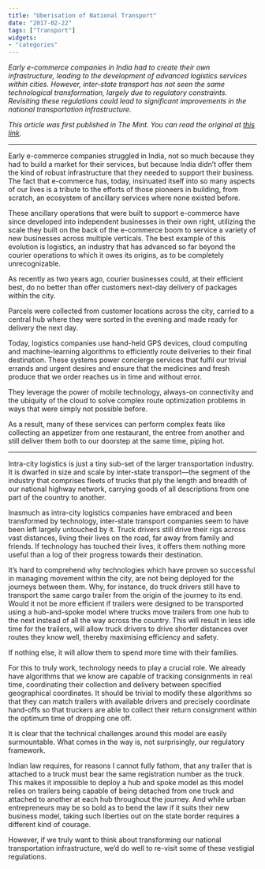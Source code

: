 ```yaml
---
title: "Uberisation of National Transport"
date: "2017-02-22"
tags: ["Transport"]
widgets: 
- "categories"
---
```


*Early e-commerce companies in India had to create their own infrastructure, leading to the development of advanced logistics services within cities. However, inter-state transport has not seen the same technological transformation, largely due to regulatory constraints. Revisiting these regulations could lead to significant improvements in the national transportation infrastructure.*
<!--more-->
*This article was first published in The Mint. You can read the original at [this link](https://www.livemint.com/Opinion/14BymtHr2yH1KOcUoUmTgM/The-Uberization-of-national-transport.html).*

---

Early e-commerce companies struggled in India, not so much because they had to build a market for their services, but because India didn’t offer them the kind of robust infrastructure that they needed to support their business. The fact that e-commerce has, today, insinuated itself into so many aspects of our lives is a tribute to the efforts of those pioneers in building, from scratch, an ecosystem of ancillary services where none existed before.

These ancillary operations that were built to support e-commerce have since developed into independent businesses in their own right, utilizing the scale they built on the back of the e-commerce boom to service a variety of new businesses across multiple verticals. The best example of this evolution is logistics, an industry that has advanced so far beyond the courier operations to which it owes its origins, as to be completely unrecognizable.

As recently as two years ago, courier businesses could, at their efficient best, do no better than offer customers next-day delivery of packages within the city.

Parcels were collected from customer locations across the city, carried to a central hub where they were sorted in the evening and made ready for delivery the next day.

Today, logistics companies use hand-held GPS devices, cloud computing and machine-learning algorithms to efficiently route deliveries to their final destination. These systems power concierge services that fulfil our trivial errands and urgent desires and ensure that the medicines and fresh produce that we order reaches us in time and without error.

They leverage the power of mobile technology, always-on connectivity and the ubiquity of the cloud to solve complex route optimization problems in ways that were simply not possible before.

As a result, many of these services can perform complex feats like collecting an appetizer from one restaurant, the entree from another and still deliver them both to our doorstep at the same time, piping hot.

***

Intra-city logistics is just a tiny sub-set of the larger transportation industry. It is dwarfed in size and scale by inter-state transport—the segment of the industry that comprises fleets of trucks that ply the length and breadth of our national highway network, carrying goods of all descriptions from one part of the country to another.

Inasmuch as intra-city logistics companies have embraced and been transformed by technology, inter-state transport companies seem to have been left largely untouched by it. Truck drivers still drive their rigs across vast distances, living their lives on the road, far away from family and friends. If technology has touched their lives, it offers them nothing more useful than a log of their progress towards their destination.

It’s hard to comprehend why technologies which have proven so successful in managing movement within the city, are not being deployed for the journeys between them. Why, for instance, do truck drivers still have to transport the same cargo trailer from the origin of the journey to its end. Would it not be more efficient if trailers were designed to be transported using a hub-and-spoke model where trucks move trailers from one hub to the next instead of all the way across the country. This will result in less idle time for the trailers, will allow truck drivers to drive shorter distances over routes they know well, thereby maximising efficiency and safety.

If nothing else, it will allow them to spend more time with their families.

For this to truly work, technology needs to play a crucial role. We already have algorithms that we know are capable of tracking consignments in real time, coordinating their collection and delivery between specified geographical coordinates. It should be trivial to modify these algorithms so that they can match trailers with available drivers and precisely coordinate hand-offs so that truckers are able to collect their return consignment within the optimum time of dropping one off.

It is clear that the technical challenges around this model are easily surmountable. What comes in the way is, not surprisingly, our regulatory framework.

Indian law requires, for reasons I cannot fully fathom, that any trailer that is attached to a truck must bear the same registration number as the truck. This makes it impossible to deploy a hub and spoke model as this model relies on trailers being capable of being detached from one truck and attached to another at each hub throughout the journey. And while urban entrepreneurs may be so bold as to bend the law if it suits their new business model, taking such liberties out on the state border requires a different kind of courage.

However, if we truly want to think about transforming our national transportation infrastructure, we’d do well to re-visit some of these vestigial regulations.


